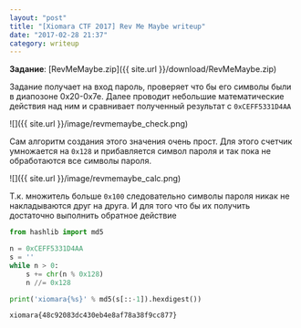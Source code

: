```yaml
---
layout: "post"
title: "[Xiomara CTF 2017] Rev Me Maybe writeup"
date: "2017-02-28 21:37"
category: writeup
---
```


**Задание**: [RevMeMaybe.zip]({{ site.url }}/download/RevMeMaybe.zip)

Задание получает на вход пароль, проверяет что бы его символы были в диапозоне 0x20-0x7e. Далее проводит небольшие математические действия над ним и сравнивает полученный результат с `0xCEFF5331D4AA`

![]({{ site.url }}/image/revmemaybe_check.png)

Сам алгоритм создания этого значения очень прост. Для этого счетчик умножается на `0x128` и прибавляется символ пароля и так пока не обработаются все символы пароля.

![]({{ site.url }}/image/revmemaybe_calc.png)

Т.к. множитель больше `0x100` следовательно символы пароля никак не накладываются друг на друга. И для того что бы их получить достаточно выполнить обратное действие

``` python
from hashlib import md5

n = 0xCEFF5331D4AA
s = ''
while n > 0:
    s += chr(n % 0x128)
    n //= 0x128

print('xiomara{%s}' % md5(s[::-1]).hexdigest())
```

```
xiomara{48c92083dc430eb4e8af78a38f9cc877}
```
